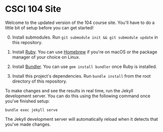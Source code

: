 # CSCI 104 Site

Welcome to the updated version of the 104 course site.
You'll have to do a little bit of setup before you can get started!

0. Install submodules.
   Run `git submodule init && git submodule update` in this repository.

1. Install [Ruby](https://www.ruby-lang.org/en/).
   You can use [Homebrew](https://brew.sh) if you're on macOS or the package manager of your choice on Linux.

2. Install [Bundler](https://bundler.io).
   You can use `gem install bundler` once Ruby is installed.

3. Install this project's dependencies.
   Run `bundle install` from the root directory of this repository. 

To make changes and see the results in real time, run the Jekyll development server.
You can do this using the following command once you've finished setup:

```
bundle exec jekyll serve
```

The Jekyll development server will automatically reload when it detects that you've made changes.
